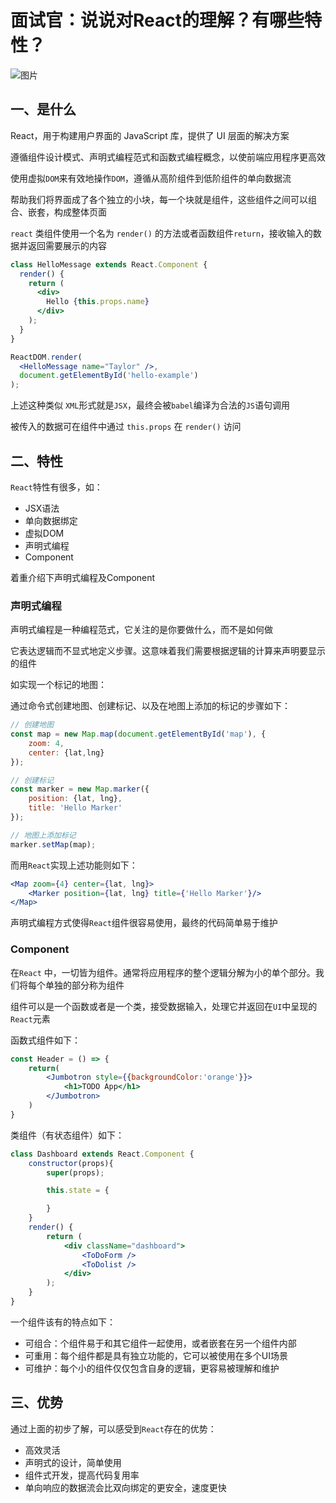# 面试官：说说对React的理解？有哪些特性？

![图片](https://mmbiz.qpic.cn/mmbiz_png/gH31uF9VIibRuOMo0mh8ve71fcr989APQKeCfkM4655RicRYexQOzUUqvWibACq5gvFDmQp4qibLibYX75Ph6j11NVQ/640?wx_fmt=png&tp=webp&wxfrom=5&wx_lazy=1&wx_co=1)

## 一、是什么

React，用于构建用户界面的 JavaScript 库，提供了 UI 层面的解决方案

遵循组件设计模式、声明式编程范式和函数式编程概念，以使前端应用程序更高效

使用虚拟`DOM`来有效地操作`DOM`，遵循从高阶组件到低阶组件的单向数据流

帮助我们将界面成了各个独立的小块，每一个块就是组件，这些组件之间可以组合、嵌套，构成整体页面

`react` 类组件使用一个名为 `render()` 的方法或者函数组件`return`，接收输入的数据并返回需要展示的内容

```jsx
class HelloMessage extends React.Component {
  render() {
    return (
      <div>
        Hello {this.props.name}
      </div>
    );
  }
}

ReactDOM.render(
  <HelloMessage name="Taylor" />,
  document.getElementById('hello-example')
);
```

上述这种类似 `XML`形式就是`JSX`，最终会被`babel`编译为合法的`JS`语句调用

被传入的数据可在组件中通过 `this.props` 在 `render()` 访问

## 二、特性

`React`特性有很多，如：

- JSX语法
- 单向数据绑定
- 虚拟DOM
- 声明式编程
- Component

着重介绍下声明式编程及Component

### 声明式编程

声明式编程是一种编程范式，它关注的是你要做什么，而不是如何做

它表达逻辑而不显式地定义步骤。这意味着我们需要根据逻辑的计算来声明要显示的组件

如实现一个标记的地图：

通过命令式创建地图、创建标记、以及在地图上添加的标记的步骤如下：

```jsx
// 创建地图
const map = new Map.map(document.getElementById('map'), {
    zoom: 4,
    center: {lat,lng}
});

// 创建标记
const marker = new Map.marker({
    position: {lat, lng},
    title: 'Hello Marker'
});

// 地图上添加标记
marker.setMap(map);
```

而用`React`实现上述功能则如下：

```jsx
<Map zoom={4} center={lat, lng}>
    <Marker position={lat, lng} title={'Hello Marker'}/>
</Map>
```

声明式编程方式使得`React`组件很容易使用，最终的代码简单易于维护

### Component

在`React` 中，一切皆为组件。通常将应用程序的整个逻辑分解为小的单个部分。我们将每个单独的部分称为组件

组件可以是一个函数或者是一个类，接受数据输入，处理它并返回在`UI`中呈现的`React`元素

函数式组件如下：

```jsx
const Header = () => {
    return(
        <Jumbotron style={{backgroundColor:'orange'}}>
            <h1>TODO App</h1>
        </Jumbotron>
    )
}
```

类组件（有状态组件）如下：

```jsx
class Dashboard extends React.Component {
    constructor(props){
        super(props);

        this.state = {

        }
    }
    render() {
        return (
            <div className="dashboard"> 
                <ToDoForm />
                <ToDolist />
            </div>
        );
    }
}
```

一个组件该有的特点如下：

- 可组合：个组件易于和其它组件一起使用，或者嵌套在另一个组件内部
- 可重用：每个组件都是具有独立功能的，它可以被使用在多个UI场景
- 可维护：每个小的组件仅仅包含自身的逻辑，更容易被理解和维护

## 三、优势

通过上面的初步了解，可以感受到`React`存在的优势：

- 高效灵活
- 声明式的设计，简单使用
- 组件式开发，提高代码复用率
- 单向响应的数据流会比双向绑定的更安全，速度更快